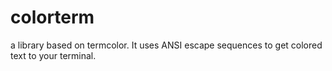 # colorterm
a library based on termcolor. It uses ANSI escape sequences to get colored text to your terminal.
